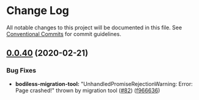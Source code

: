 # Change Log

All notable changes to this project will be documented in this file.
See [Conventional Commits](https://conventionalcommits.org) for commit guidelines.

## [0.0.40](https://github.com/johnsonandjohnson/bodiless-js/compare/v0.0.39...v0.0.40) (2020-02-21)


### Bug Fixes

* **bodiless-migration-tool:** "UnhandledPromiseRejectionWarning: Error: Page crashed!" thrown by migration tool ([#82](https://github.com/johnsonandjohnson/bodiless-js/issues/82)) ([f966636](https://github.com/johnsonandjohnson/bodiless-js/commit/f966636563e8009ca5f694c71842da3228b865f5))
